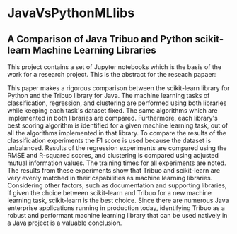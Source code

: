 # JavaVsPythonMLlibs
## A Comparison of Java Tribuo and Python scikit-learn Machine Learning Libraries

This project contains a set of Jupyter notebooks which is the basis of the work for a research project. This is the abstract for the reseach papaer:

This paper makes a rigorous comparison between the scikit-learn library for Python and the Tribuo library for Java. The machine learning tasks of classification, regression, and clustering are performed using both libraries while keeping each task's dataset fixed. The same algorithms which are implemented in both libraries are compared. Furthermore, each library's best scoring algorithm is identified for a given machine learning task, out of all the algorithms implemented in that library. To compare the results of the classification experiments the F1 score is used because the dataset is unbalanced. Results of the regression experiments are compared using the RMSE and R-squared scores, and clustering is compared using adjusted mutual information values. The training times for all experiments are noted. The results from these experiments show that Tribuo and scikit-learn are very evenly matched in their capabilities as machine learning libraries. Considering other factors, such as documentation and supporting libraries, if given the choice between scikit-learn and Tribuo for a new machine learning task, scikit-learn is the best choice. Since there are numerous Java enterprise applications running in production today, identifying Tribuo as a robust and performant machine learning library that can be used natively in a Java project is a valuable conclusion.
 

